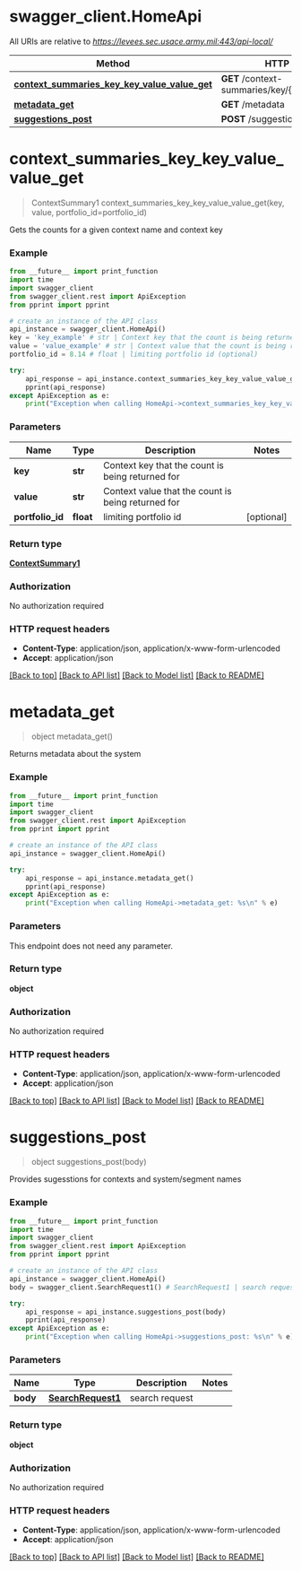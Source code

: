 # swagger_client.HomeApi

All URIs are relative to *https://levees.sec.usace.army.mil:443/api-local/*

Method | HTTP request | Description
------------- | ------------- | -------------
[**context_summaries_key_key_value_value_get**](HomeApi.md#context_summaries_key_key_value_value_get) | **GET** /context-summaries/key/{key}/value/{value} | 
[**metadata_get**](HomeApi.md#metadata_get) | **GET** /metadata | 
[**suggestions_post**](HomeApi.md#suggestions_post) | **POST** /suggestions | 


# **context_summaries_key_key_value_value_get**
> ContextSummary1 context_summaries_key_key_value_value_get(key, value, portfolio_id=portfolio_id)



Gets the counts for a given context name and context key

### Example
```python
from __future__ import print_function
import time
import swagger_client
from swagger_client.rest import ApiException
from pprint import pprint

# create an instance of the API class
api_instance = swagger_client.HomeApi()
key = 'key_example' # str | Context key that the count is being returned for
value = 'value_example' # str | Context value that the count is being returned for
portfolio_id = 8.14 # float | limiting portfolio id (optional)

try:
    api_response = api_instance.context_summaries_key_key_value_value_get(key, value, portfolio_id=portfolio_id)
    pprint(api_response)
except ApiException as e:
    print("Exception when calling HomeApi->context_summaries_key_key_value_value_get: %s\n" % e)
```

### Parameters

Name | Type | Description  | Notes
------------- | ------------- | ------------- | -------------
 **key** | **str**| Context key that the count is being returned for | 
 **value** | **str**| Context value that the count is being returned for | 
 **portfolio_id** | **float**| limiting portfolio id | [optional] 

### Return type

[**ContextSummary1**](ContextSummary1.md)

### Authorization

No authorization required

### HTTP request headers

 - **Content-Type**: application/json, application/x-www-form-urlencoded
 - **Accept**: application/json

[[Back to top]](#) [[Back to API list]](../README.md#documentation-for-api-endpoints) [[Back to Model list]](../README.md#documentation-for-models) [[Back to README]](../README.md)

# **metadata_get**
> object metadata_get()



Returns metadata about the system

### Example
```python
from __future__ import print_function
import time
import swagger_client
from swagger_client.rest import ApiException
from pprint import pprint

# create an instance of the API class
api_instance = swagger_client.HomeApi()

try:
    api_response = api_instance.metadata_get()
    pprint(api_response)
except ApiException as e:
    print("Exception when calling HomeApi->metadata_get: %s\n" % e)
```

### Parameters
This endpoint does not need any parameter.

### Return type

**object**

### Authorization

No authorization required

### HTTP request headers

 - **Content-Type**: application/json, application/x-www-form-urlencoded
 - **Accept**: application/json

[[Back to top]](#) [[Back to API list]](../README.md#documentation-for-api-endpoints) [[Back to Model list]](../README.md#documentation-for-models) [[Back to README]](../README.md)

# **suggestions_post**
> object suggestions_post(body)



Provides sugesstions for contexts and system/segment names

### Example
```python
from __future__ import print_function
import time
import swagger_client
from swagger_client.rest import ApiException
from pprint import pprint

# create an instance of the API class
api_instance = swagger_client.HomeApi()
body = swagger_client.SearchRequest1() # SearchRequest1 | search request

try:
    api_response = api_instance.suggestions_post(body)
    pprint(api_response)
except ApiException as e:
    print("Exception when calling HomeApi->suggestions_post: %s\n" % e)
```

### Parameters

Name | Type | Description  | Notes
------------- | ------------- | ------------- | -------------
 **body** | [**SearchRequest1**](SearchRequest1.md)| search request | 

### Return type

**object**

### Authorization

No authorization required

### HTTP request headers

 - **Content-Type**: application/json, application/x-www-form-urlencoded
 - **Accept**: application/json

[[Back to top]](#) [[Back to API list]](../README.md#documentation-for-api-endpoints) [[Back to Model list]](../README.md#documentation-for-models) [[Back to README]](../README.md)

